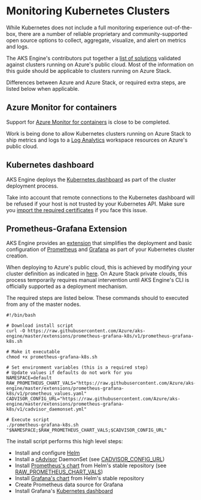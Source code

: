 # Monitoring Kubernetes Clusters

While Kubernetes does not include a full monitoring experience out-of-the-box, there are a number of reliable proprietary and community-supported open source options to collect, aggregate, visualize, and alert on metrics and logs.

The AKS Engine's contributors put together a [list of solutions](https://github.com/Azure/aks-engine/blob/master/docs/topics/monitoring.md) validated against clusters running on Azure's public cloud. Most of the information on this guide should be applicable to clusters running on Azure Stack.

Differences between Azure and Azure Stack, or required extra steps, are listed below when applicable.

## Azure Monitor for containers

Support for [Azure Monitor for containers](https://docs.microsoft.com/en-us/azure/azure-monitor/insights/container-insights-overview) is close to be completed.

Work is being done to allow Kubernetes clusters running on Azure Stack to ship metrics and logs to a [Log Analytics](https://docs.microsoft.com/en-us/azure/azure-monitor/log-query/log-query-overview) workspace resources on Azure's public cloud.

## Kubernetes dashboard

AKS Engine deploys the [Kubernetes dashboard](https://kubernetes.io/docs/tasks/access-application-cluster/web-ui-dashboard/) as part of the cluster deployment process.

Take into account that remote connections to the Kubernetes dashboard will be refused if your host is not trusted by your Kubernetes API. Make sure you [import the required certificates](https://aka.ms/AzsK8sDashboard) if you face this issue.

## Prometheus-Grafana Extension

AKS Engine provides an [extension](https://github.com/Azure/aks-engine/blob/master/docs/topics/extensions.md) that simplifies the deployment and basic configuration of [Prometheus](https://prometheus.io/) and [Grafana](https://grafana.com/) as part of your Kubernetes cluster creation.

When deploying to Azure's public cloud, this is achieved by modifying your cluster definition as indicated in [here](https://github.com/Azure/aks-engine/tree/master/extensions/prometheus-grafana-k8s). On Azure Stack private clouds, this process temporarily requires manual intervention until AKS Engine's CLI is officially supported as a deployment mechanism.

The required steps are listed below. These commands should to executed from any of the master nodes.

```
#!/bin/bash

# Download install script 
curl -O https://raw.githubusercontent.com/Azure/aks-engine/master/extensions/prometheus-grafana-k8s/v1/prometheus-grafana-k8s.sh

# Make it executable
chmod +x prometheus-grafana-k8s.sh

# Set environment variables (this is a required step)
# Update values if defaults do not work for you
NAMESPACE=default
RAW_PROMETHEUS_CHART_VALS="https://raw.githubusercontent.com/Azure/aks-engine/master/extensions/prometheus-grafana-k8s/v1/prometheus_values.yaml"
CADVISOR_CONFIG_URL="https://raw.githubusercontent.com/Azure/aks-engine/master/extensions/prometheus-grafana-k8s/v1/cadvisor_daemonset.yml"

# Execute script
./prometheus-grafana-k8s.sh "$NAMESPACE;$RAW_PROMETHEUS_CHART_VALS;$CADVISOR_CONFIG_URL"

```

The install script performs this high level steps:

- Install and configure [Helm](https://helm.sh/)
- Install a [cAdvisor](https://github.com/google/cadvisor) DaemonSet (see [CADVISOR_CONFIG_URL](https://raw.githubusercontent.com/Azure/aks-engine/master/extensions/prometheus-grafana-k8s/v1/prometheus_values.yaml))
- Install [Prometheus's chart](https://github.com/helm/charts/tree/master/stable/prometheus) from Helm's stable repository (see [RAW_PROMETHEUS_CHART_VALS](https://raw.githubusercontent.com/Azure/aks-engine/master/extensions/prometheus-grafana-k8s/v1/cadvisor_daemonset.yml))
- Install [Grafana's chart](https://github.com/helm/charts/tree/master/stable/grafana) from Helm's stable repository
- Create Prometheus data source for Grafana
- Install Grafana's [Kubernetes dashboard](https://grafana.com/dashboards/3119)
